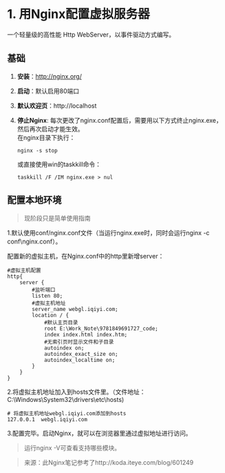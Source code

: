   
# 1. 用Nginx配置虚拟服务器
一个轻量级的高性能 Http WebServer，以事件驱动方式编写。

## 基础
1. **安装**：http://nginx.org/
2. **启动**：默认启用80端口
3. **默认欢迎页**：http://localhost
4. **停止Nginx**: 每次更改了nginx.conf配置后，需要用以下方式终止nginx.exe，然后再次启动才能生效。  
    在nginx目录下执行：  
    ```
    nginx -s stop  
    ```
    
    或直接使用win的taskkill命令：  
    ```
    taskkill /F /IM nginx.exe > nul
    ```
    
## 配置本地环境
>现阶段只是简单使用指南

1.默认使用conf/nginx.conf文件（当运行nginx.exe时，同时会运行nginx -c conf\nginx.conf）。

配置新的虚拟主机，在Nginx.conf中的http里新增server：
```
#虚拟主机配置
http{
    server {
        #监听端口
        listen 80;
        #虚拟主机地址
        server_name webgl.iqiyi.com;
        location / {
            #默认主页目录
            root E:\Work_Note\9781849691727_code;
            index index.html index.htm;
            #无索引页时显示文件和子目录
            autoindex on;
            autoindex_exact_size on;
            autoindex_localtime on;
        }
    } 
}
```

2.将虚拟主机地址加入到hosts文件里。（文件地址：C:\Windows\System32\drivers\etc\hosts)
```
# 将虚拟主机地址webgl.iqiyi.com添加到hosts
127.0.0.1  webgl.iqiyi.com
```

3.配置完毕。启动Nginx，就可以在浏览器里通过虚拟地址进行访问。

> 运行nginx -V可查看支持哪些模块。

> 来源：此Nginx笔记参考了http://koda.iteye.com/blog/601249
